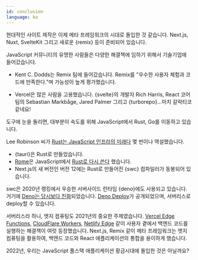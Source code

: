 ```yaml
---
id: conclusion
language: ko
---
```


현대적인 사이트 제작은 이제 메타 프레임워크의 시대로 돌입한 것 같습니다.
Next.js, Nuxt, SvelteKit 그리고 새로운 {remix} 등이 준비되어 있습니다.

JavaScript 커뮤니티의 유명한 사람들은 다양한 해결책에 임하기 위해서 기술기업에 들어갔습니다.

- Kent C. Dodds는 Remix 팀에 들어갔습니다.
Remix를 "우수한 사용자 체험과 코드에 만족한다."며 가능성이 높게 평가했습니다.

- Vercel은 많은 사람을 고용했습니다.
{svelte}의 개발자 Rich Harris, React 코어 팀의 Sebastian Markbåge, Jared Palmer 그리고 {turborepo}...마치 갈락티코 같네요!

도구에 눈을 돌리면, 대부분이 속도를 위해 JavaScript에서 Rust, Go를 이동하고 있습니다.

Lee Robinson 씨가 [Rust는 JavaScript 인프라의 미래다](https://leerob.io/blog/rust) 몇 번이나 역설했습니다.

- {tauri}은 Rust로 만들었습니다.
- [Rome](https://rome.tools/)은 JavaScript에서 [Rust로 다시 쓴다](https://rome.tools/blog/2021/09/21/rome-will-be-rewritten-in-rust) 했습니다.
- Next.js의 새 버전인 버전 12에는 Rust로 만들어진 {swc} 컴파일러가 동봉되어 있습니다.

swc은 2020년 랭킹에서 우승한 서버사이드 런타임 {deno}에도 사용되고 있습니다.
거기에 [Deno는 당시보다 진화](https://blog.bitsrc.io/is-deno-still-a-thing-a-look-at-the-status-of-the-node-killer-884d47981d09)되었습니다.
[Deno Deploy](https://deno.com/deploy/docs)가 공개되었으며, 서버리스로 deploy할 수 있습니다.

서버리스라 하니, 엣지 컴퓨팅도 2021년의 중요한 주제였습니다.
[Vercel Edge Functions](https://vercel.com/docs/concepts/functions/edge-functions), [CloudFlare Workers](https://workers.cloudflare.com/), [Netlify Edge](https://www.netlify.com/products/edge/edge-handlers/) 같이 사용자 곁에서 백엔드 코드를 실행하는 해결책이 여럿 등장했습니다.
Next.js, Remix 같이 메타 프레임워크는 엣지 컴퓨팅을 활용하여, 백엔드 코드와 React 애플리케이션의 통합을 용이하게 했습니다.

2022년, 우리는 JavaScript 풀스택 애플리케이션 황금시대에 돌입한 것은 아닐까요?